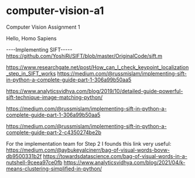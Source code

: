 # computer-vision-a1
Computer Vision Assignment 1

Hello, Homo Sapiens

----Implementing SIFT-----
https://github.com/YoshiRi/SIFT/blob/master/OriginalCode/sift.m


https://www.researchgate.net/post/How_can_I_check_keypoint_localization_step_in_SIFT_works
https://medium.com/@russmislam/implementing-sift-in-python-a-complete-guide-part-1-306a99b50aa5


https://www.analyticsvidhya.com/blog/2019/10/detailed-guide-powerful-sift-technique-image-matching-python/

https://medium.com/@russmislam/implementing-sift-in-python-a-complete-guide-part-1-306a99b50aa5


https://medium.com/@russmislam/implementing-sift-in-python-a-complete-guide-part-2-c4350274be2b

For the implementation team for Step 2 I founds this link very useful:
https://medium.com/@aybukeyalcinerr/bag-of-visual-words-bovw-db9500331b2f
https://towardsdatascience.com/bag-of-visual-words-in-a-nutshell-9ceea97ce0fb
https://www.analyticsvidhya.com/blog/2021/04/k-means-clustering-simplified-in-python/
